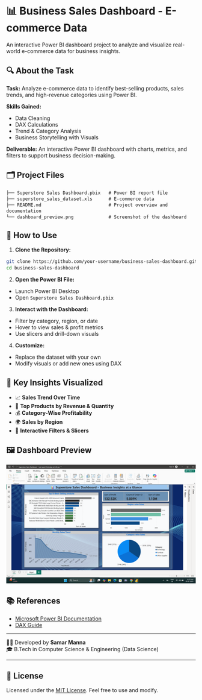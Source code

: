 # 📊 Business Sales Dashboard - E-commerce Data

An interactive Power BI dashboard project to analyze and visualize real-world e-commerce data for business insights.

## 🔍 About the Task

**Task:** Analyze e-commerce data to identify best-selling products, sales trends, and high-revenue categories using Power BI.

**Skills Gained:**
- Data Cleaning
- DAX Calculations
- Trend & Category Analysis
- Business Storytelling with Visuals

**Deliverable:**
An interactive Power BI dashboard with charts, metrics, and filters to support business decision-making.

## 🗂️ Project Files

```
├── Superstore Sales Dashboard.pbix   # Power BI report file
├── superstore_sales_dataset.xls      # E-commerce data
├── README.md                         # Project overview and documentation
└── dashboard_preview.png             # Screenshot of the dashboard
```

## 🚀 How to Use

1. **Clone the Repository:**
```bash
git clone https://github.com/your-username/business-sales-dashboard.git
cd business-sales-dashboard
```

2. **Open the Power BI File:**
- Launch Power BI Desktop
- Open `Superstore Sales Dashboard.pbix`

3. **Interact with the Dashboard:**
- Filter by category, region, or date
- Hover to view sales & profit metrics
- Use slicers and drill-down visuals

4. **Customize:**
- Replace the dataset with your own
- Modify visuals or add new ones using DAX

## 🔑 Key Insights Visualized

- 📈 **Sales Trend Over Time**
- 🛒 **Top Products by Revenue & Quantity**
- 💰 **Category-Wise Profitability**
- 🌍 **Sales by Region**
- 🎯 **Interactive Filters & Slicers**

## 🖼️ Dashboard Preview

![Dashboard Preview](dashboard_preview.png)

## 📚 References

- [Microsoft Power BI Documentation](https://learn.microsoft.com/power-bi/)
- [DAX Guide](https://dax.guide/)

---

🧑‍💻 Developed by **Samar Manna**  
🎓 B.Tech in Computer Science & Engineering (Data Science)

---

## 📄 License

Licensed under the [MIT License](LICENSE). Feel free to use and modify.
